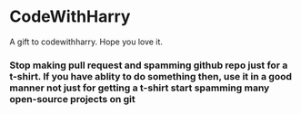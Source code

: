 # CodeWithHarry 
A gift to codewithharry. Hope you love it.

### Stop making pull request and spamming github repo just for a t-shirt. If you have ablity to do something then, use it in a good manner not just for getting a t-shirt start spamming many open-source projects on git
